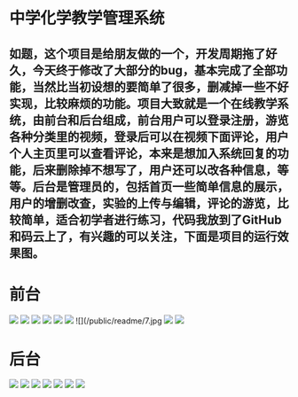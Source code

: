 # 中学化学教学管理系统

## 如题，这个项目是给朋友做的一个，开发周期拖了好久，今天终于修改了大部分的bug，基本完成了全部功能，当然比当初设想的要简单了很多，删减掉一些不好实现，比较麻烦的功能。项目大致就是一个在线教学系统，由前台和后台组成，前台用户可以登录注册，游览各种分类里的视频，登录后可以在视频下面评论，用户个人主页里可以查看评论，本来是想加入系统回复的功能，后来删除掉不想写了，用户还可以改各种信息，等等。后台是管理员的，包括首页一些简单信息的展示，用户的增删改查，实验的上传与编辑，评论的游览，比较简单，适合初学者进行练习，代码我放到了GitHub和码云上了，有兴趣的可以关注，下面是项目的运行效果图。

# 前台

![](/public/readme/1.jpg)
![](/public/readme/2.jpg)
![](/public/readme/3.jpg)
![](/public/readme/4.jpg)
![](/public/readme/5.jpg)
![](/public/readme/6.jpg)
![](/public/readme/7.jpg
![](/public/readme/8.jpg)
![](/public/readme/9.jpg)

# 后台
![](/public/readme/10.jpg)
![](/public/readme/11.jpg)
![](/public/readme/12.jpg)
![](/public/readme/13.jpg)
![](/public/readme/14.jpg)
![](/public/readme/15.jpg)
![](/public/readme/16.jpg)